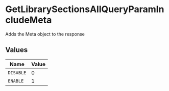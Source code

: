 # GetLibrarySectionsAllQueryParamIncludeMeta

Adds the Meta object to the response



## Values

| Name      | Value     |
| --------- | --------- |
| `DISABLE` | 0         |
| `ENABLE`  | 1         |